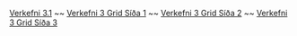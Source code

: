 [Verkefni 3.1](/Verkefni3/Verkefni3/Verk3.html) ~~ 
[Verkefni 3 Grid Síða 1](/Verkefni3/Verkefni3/verk3-grid.html) ~~ 
[Verkefni 3 Grid Síða 2](/Verkefni3/Verkefni3/verk3-grid2.html) ~~ 
[Verkefni 3 Grid Síða 3](/Verkefni3/Verkefni3/verk3-grid3.html)
